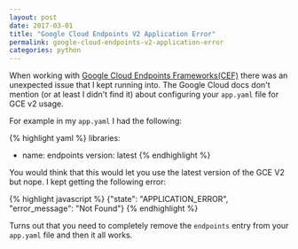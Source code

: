```yaml
---
layout: post
date: 2017-03-01
title: "Google Cloud Endpoints V2 Application Error"
permalink: google-cloud-endpoints-v2-application-error
categories: python
---
```


When working with [Google Cloud Endpoints Frameworks(CEF)](https://cloud.google.com/endpoints/docs/frameworks/python/about-cloud-endpoints-frameworks) there was an unexpected issue that I kept running into. The Google Cloud docs don't mention (or at least I didn't find it) about configuring your `app.yaml` file for GCE v2 usage.

For example in my `app.yaml` I had the following:

{% highlight yaml %}
libraries:
- name: endpoints
  version: latest
{% endhighlight %}

You would think that this would let you use the latest version of the GCE V2 but nope. I kept getting the following error:

{% highlight javascript %}
{"state": "APPLICATION_ERROR", "error_message": "Not Found"}
{% endhighlight %}

Turns out that you need to completely remove the `endpoints` entry from your `app.yaml` file and then it all works.

